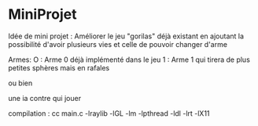 # MiniProjet
Idée de mini projet : Améliorer le jeu "gorilas" déjà existant en ajoutant la possibilité d'avoir plusieurs vies et celle de pouvoir changer d'arme

Armes:
O : Arme 0 déjà implémenté dans le jeu
1 : Arme 1 qui tirera de plus petites sphères mais en rafales

ou bien

une ia contre qui jouer



compilation : cc main.c -lraylib -lGL -lm -lpthread -ldl -lrt -lX11
